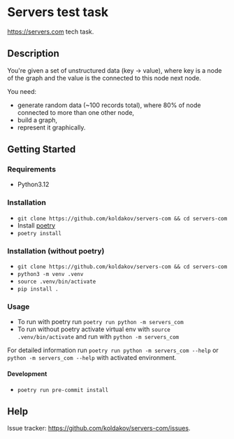 # Servers test task

https://servers.com tech task.

## Description

You're given a set of unstructured data (key -> value),
where key is a node of the graph and the value is the connected to this node next node.

You need:
- generate random data (~100 records total), where 80% of node connected to more than one other node,
- build a graph,
- represent it graphically.

## Getting Started

### Requirements

* Python3.12

### Installation

* `git clone https://github.com/koldakov/servers-com && cd servers-com`
* Install [poetry](https://python-poetry.org/)
* `poetry install`

### Installation (without poetry)

* `git clone https://github.com/koldakov/servers-com && cd servers-com`
* `python3 -m venv .venv`
* `source .venv/bin/activate`
* `pip install .`

### Usage

* To run with poetry run `poetry run python -m servers_com`
* To run without poetry activate virtual env with `source .venv/bin/activate`
and run with `python -m servers_com`

For detailed information run `poetry run python -m servers_com --help` or
`python -m servers_com --help` with activated environment.

#### Development

* `poetry run pre-commit install`

## Help

Issue tracker: https://github.com/koldakov/servers-com/issues.
